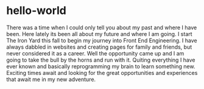 # hello-world
There was a time when I could only tell you about my past and where I have been.  Here lately its been all about my future and where I am going.  I start The Iron Yard this fall to begin my journey into Front End Engineering.  I have always dabbled in websites and creating pages for family and friends, but never considered it as a career.  Well the opportunity came up and I am going to take the bull by the horns and run with it.  Quiting everything I have ever known and basically reprogramming my brain to learn something new.  Exciting times await and looking for the great opportunities and experiences that await me in my new adventure.  
